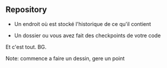 ##  Repository

- Un endroit où est stocké l'historique de ce qu'il contient <!-- .element: class="fragment" data-fragment-index="1" -->

- Un dossier ou vous avez fait des checkpoints de votre code <!-- .element: class="fragment" data-fragment-index="2" -->

Et c'est tout. BG. <!-- .element: class="fragment" data-fragment-index="3" -->

Note:
  commence a faire un dessin, gere un point